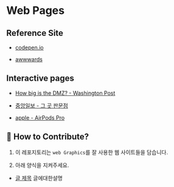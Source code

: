 # Web Pages

## Reference Site

- [codepen.io](https://codepen.io/)

- [awwwards](https://www.awwwards.com/)

## Interactive pages

- [How big is the DMZ? - Washington Post](https://www.washingtonpost.com/graphics/2017/world/mapping-the-dmz/?noredirect=on)

- [중앙일보 - 그 곳 판문점](https://news.joins.com/digitalspecial/290)

- [apple - AirPods Pro](https://www.apple.com/kr/airpods-pro/)

## 👀 How to Contribute?

1. 이 레포지토리는 `web Graphics`를 잘 사용한 웹 사이트들을 담습니다.

2. 아래 양식을 지켜주세요.

- [글 제목](https://github.com/taenykim/Web_Graphics_Archive) 글에대한설명
